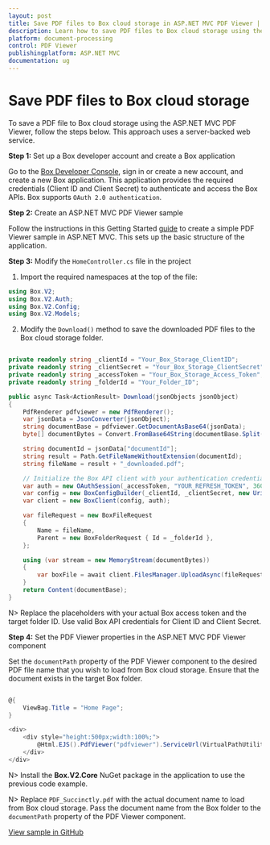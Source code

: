 ```yaml
---
layout: post
title: Save PDF files to Box cloud storage in ASP.NET MVC PDF Viewer | Syncfusion
description: Learn how to save PDF files to Box cloud storage using the Syncfusion ASP.NET MVC PDF Viewer component with a server-backed web service.
platform: document-processing
control: PDF Viewer
publishingplatform: ASP.NET MVC
documentation: ug
---
```


# Save PDF files to Box cloud storage

To save a PDF file to Box cloud storage using the ASP.NET MVC PDF Viewer, follow the steps below. This approach uses a server-backed web service.

**Step 1:** Set up a Box developer account and create a Box application

Go to the [Box Developer Console](https://developer.box.com/), sign in or create a new account, and create a new Box application. This application provides the required credentials (Client ID and Client Secret) to authenticate and access the Box APIs. Box supports `OAuth 2.0 authentication`.

**Step 2:** Create an ASP.NET MVC PDF Viewer sample

Follow the instructions in this Getting Started [guide](https://help.syncfusion.com/document-processing/pdf/pdf-viewer/asp-net-mvc/getting-started-with-server-backed) to create a simple PDF Viewer sample in ASP.NET MVC. This sets up the basic structure of the application.

**Step 3:** Modify the `HomeController.cs` file in the project

1. Import the required namespaces at the top of the file:

```csharp
using Box.V2;
using Box.V2.Auth;
using Box.V2.Config;
using Box.V2.Models;
```

2. Modify the `Download()` method to save the downloaded PDF files to the Box cloud storage folder.

```csharp

private readonly string _clientId = "Your_Box_Storage_ClientID";
private readonly string _clientSecret = "Your_Box_Storage_ClientSecret";
private readonly string _accessToken = "Your_Box_Storage_Access_Token";
private readonly string _folderId = "Your_Folder_ID";

public async Task<ActionResult> Download(jsonObjects jsonObject)
{
    PdfRenderer pdfviewer = new PdfRenderer();
    var jsonData = JsonConverter(jsonObject);
    string documentBase = pdfviewer.GetDocumentAsBase64(jsonData);
    byte[] documentBytes = Convert.FromBase64String(documentBase.Split(',')[1]);

    string documentId = jsonData["documentId"];
    string result = Path.GetFileNameWithoutExtension(documentId);
    string fileName = result + "_downloaded.pdf";

    // Initialize the Box API client with your authentication credentials
    var auth = new OAuthSession(_accessToken, "YOUR_REFRESH_TOKEN", 3600, "bearer");
    var config = new BoxConfigBuilder(_clientId, _clientSecret, new Uri("http://boxsdk")).Build();
    var client = new BoxClient(config, auth);

    var fileRequest = new BoxFileRequest
    {
        Name = fileName,
        Parent = new BoxFolderRequest { Id = _folderId },
    };

    using (var stream = new MemoryStream(documentBytes))
    {
        var boxFile = await client.FilesManager.UploadAsync(fileRequest, stream);
    }
    return Content(documentBase);
}

```

N> Replace the placeholders with your actual Box access token and the target folder ID. Use valid Box API credentials for Client ID and Client Secret.

**Step 4:** Set the PDF Viewer properties in the ASP.NET MVC PDF Viewer component

Set the `documentPath` property of the PDF Viewer component to the desired PDF file name that you wish to load from Box cloud storage. Ensure that the document exists in the target Box folder.

```csharp

@{
    ViewBag.Title = "Home Page";
}

<div>
    <div style="height:500px;width:100%;">
        @Html.EJS().PdfViewer("pdfviewer").ServiceUrl(VirtualPathUtility.ToAbsolute("~/Home/")).DocumentPath("PDF_Succinctly.pdf").Render()
    </div>
</div>

```

N> Install the **Box.V2.Core** NuGet package in the application to use the previous code example.

N> Replace `PDF_Succinctly.pdf` with the actual document name to load from Box cloud storage. Pass the document name from the Box folder to the `documentPath` property of the PDF Viewer component.

[View sample in GitHub](https://github.com/SyncfusionExamples/open-save-pdf-documents-in-box-cloud-file-storage)
